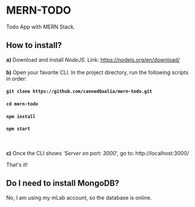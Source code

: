 # MERN-TODO
Todo App with MERN Stack.

## How to install?

**a)** Download and install *NodeJS.* Link: https://nodejs.org/en/download/ <br /><br />
**b)** Open your favorite CLI. In the project directory, run the following scripts in order:
<br/>
#### `git clone https://github.com/cannedQualia/mern-todo.git`
#### `cd mern-todo`
#### `npm install`
#### `npm start`
<br/>

**c)** Once the CLI shows *'Server on port: 3000',* go to: http://localhost:3000/ <br />

That's it!

## Do I need to install MongoDB?

No, I am using my mLab account, so the database is online.
